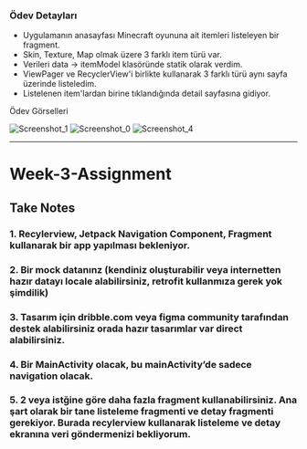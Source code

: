 ### Ödev Detayları

- Uygulamanın anasayfası Minecraft oyununa ait itemleri listeleyen bir fragment.
- Skin, Texture, Map olmak üzere 3 farklı item türü var.
- Verileri data -> itemModel klasöründe statik olarak verdim.
- ViewPager ve RecyclerView'i birlikte kullanarak 3 farklı türü aynı sayfa üzerinde listeledim.
- Listelenen item'lardan birine tıklandığında detail sayfasına gidiyor.

Ödev Görselleri

![](Images/Screenshot1.png "Screenshot\_1")  ![](Images/Screenshot2.png "Screenshot\_0")    ![](Images/Screenshot3.png "Screenshot\_4")


-----------------
# Week-3-Assignment

## Take Notes
### 1. Recylerview, Jetpack Navigation Component, Fragment kullanarak bir app yapılması bekleniyor.
### 2. Bir mock datanınz (kendiniz oluşturabilir veya internetten hazır datayı locale alabilirsiniz, retrofit kullanmıza gerek yok şimdilik)
### 3. Tasarım için dribble.com veya figma community tarafından destek alabilirsiniz orada hazır tasarımlar var direct alabilirsiniz.
### 4. Bir MainActivity olacak, bu mainActivity’de sadece navigation olacak.
### 5. 2 veya istğine göre daha fazla fragment kullanabilirsiniz. Ana şart olarak bir tane listeleme fragmenti ve detay fragmenti gerekiyor. Burada recylerview kullanarak listeleme ve detay ekranına veri göndermenizi bekliyorum.

